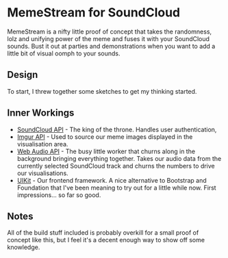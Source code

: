 MemeStream for SoundCloud
=========================

MemeStream is a nifty little proof of concept that takes the randomness, lolz and unifying power of the meme and fuses it with your SoundCloud sounds. Bust it out at parties and demonstrations when you want to add a little bit of visual oomph to your sounds.


Design
------

To start, I threw together some sketches to get my thinking started.


Inner Workings
--------------

* [SoundCloud API](http://developers.soundcloud.com/) - The king of the throne. Handles user authentication, 
* [Imgur API](https://api.imgur.com/) - Used to source our meme images displayed in the visualisation area.
* [Web Audio API](https://developer.mozilla.org/en-US/docs/Web/API/Web_Audio_API) - The busy little worker that churns along in the background bringing everything together. Takes our audio data from the currently selected SoundCloud track and churns the numbers to drive our visualisations.
* [UIKit](http://www.getuikit.com) - Our frontend framework. A nice alternative to Bootstrap and Foundation that I've been meaning to try out for a little while now. First impressions... so far so good.

Notes
-----

All of the build stuff included is probably overkill for a small proof of concept like this, but I feel it's a decent enough way to show off some knowledge.